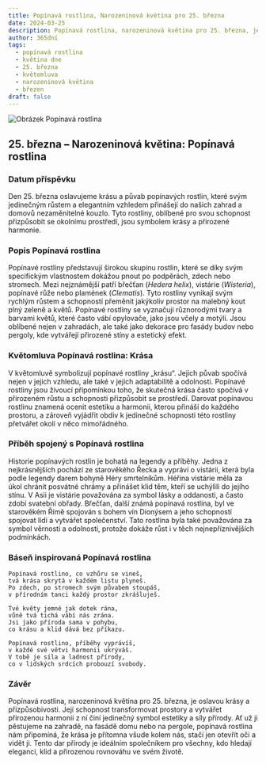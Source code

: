 ```yaml
---
title: Popínavá rostlina, Narozeninová květina pro 25. března
date: 2024-03-25
description: Popínavá rostlina, narozeninová květina pro 25. března, je symbolem Krása. Objevte její jedinečný význam, fascinující příběhy a poezii, která oslavuje její krásu.
author: 365dní
tags:
  - popínavá rostlina
  - květina dne
  - 25. března
  - květomluva
  - narozeninová květina
  - březen
draft: false
---
```


![Obrázek Popínavá rostlina](https://cdn.pixabay.com/photo/2016/06/12/22/30/wall-1453158_640.jpg#center)


## 25. března – Narozeninová květina: Popínavá rostlina

### Datum příspěvku

Den 25. března oslavujeme krásu a půvab popínavých rostlin, které svým jedinečným růstem a elegantním vzhledem přinášejí do našich zahrad a domovů nezaměnitelné kouzlo. Tyto rostliny, oblíbené pro svou schopnost přizpůsobit se okolnímu prostředí, jsou symbolem krásy a přirozené harmonie.

### Popis Popínavá rostlina

Popínavé rostliny představují širokou skupinu rostlin, které se díky svým specifickým vlastnostem dokážou pnout po podpěrách, zdech nebo stromech. Mezi nejznámější patří břečťan (_Hedera helix_), vistárie (_Wisteria_), popínavé růže nebo plamének (_Clematis_). Tyto rostliny vynikají svým rychlým růstem a schopností přeměnit jakýkoliv prostor na malebný kout plný zeleně a květů. Popínavé rostliny se vyznačují různorodými tvary a barvami květů, které často vábí opylovače, jako jsou včely a motýli. Jsou oblíbené nejen v zahradách, ale také jako dekorace pro fasády budov nebo pergoly, kde vytvářejí přirozené stíny a estetický efekt.

### Květomluva Popínavá rostlina: Krása

V květomluvě symbolizují popínavé rostliny „krásu“. Jejich půvab spočívá nejen v jejich vzhledu, ale také v jejich adaptabilitě a odolnosti. Popínavé rostliny jsou živoucí připomínkou toho, že skutečná krása často spočívá v přirozeném růstu a schopnosti přizpůsobit se prostředí. Darovat popínavou rostlinu znamená ocenit estetiku a harmonii, kterou přináší do každého prostoru, a zároveň vyjádřit obdiv k jedinečné schopnosti této rostliny přetvářet okolí v něco mimořádného.

### Příběh spojený s Popínavá rostlina

Historie popínavých rostlin je bohatá na legendy a příběhy. Jedna z nejkrásnějších pochází ze starověkého Řecka a vypráví o vistárii, která byla podle legendy darem bohyně Héry smrtelníkům. Héřina vistárie měla za úkol chránit posvátné chrámy a přinášet klid těm, kteří se uchýlili do jejího stínu. V Asii je vistárie považována za symbol lásky a oddanosti, a často zdobí svatební obřady. Břečťan, další známá popínavá rostlina, byl ve starověkém Římě spojován s bohem vín Dionýsem a jeho schopností spojovat lidi a vytvářet společenství. Tato rostlina byla také považována za symbol věrnosti a odolnosti, protože dokáže růst i v těch nejnepříznivějších podmínkách.

### Báseň inspirovaná Popínavá rostlina

```
Popínavá rostlino, co vzhůru se vineš,  
tvá krása skrytá v každém listu plyneš.  
Po zdech, po stromech svým půvabem stoupáš,  
v přírodním tanci každý prostor zkrášluješ.

Tvé květy jemné jak dotek rána,  
vůně tvá tichá vábí nás zrána.  
Jsi jako příroda sama v pohybu,  
co krásu a klid dává bez příkazu.

Popínavá rostlino, příběhy vyprávíš,  
v každé své větvi harmonii ukrýváš.  
V tobě je síla a ladnost přírody,  
co v lidských srdcích probouzí svobody.  
```

### Závěr

Popínavá rostlina, narozeninová květina pro 25. března, je oslavou krásy a přizpůsobivosti. Její schopnost transformovat prostory a vytvářet přirozenou harmonii z ní činí jedinečný symbol estetiky a síly přírody. Ať už ji pěstujeme na zahradě, na fasádě domu nebo na pergole, popínavá rostlina nám připomíná, že krása je přítomna všude kolem nás, stačí jen otevřít oči a vidět ji. Tento dar přírody je ideálním společníkem pro všechny, kdo hledají eleganci, klid a přirozenou rovnováhu ve svém životě.